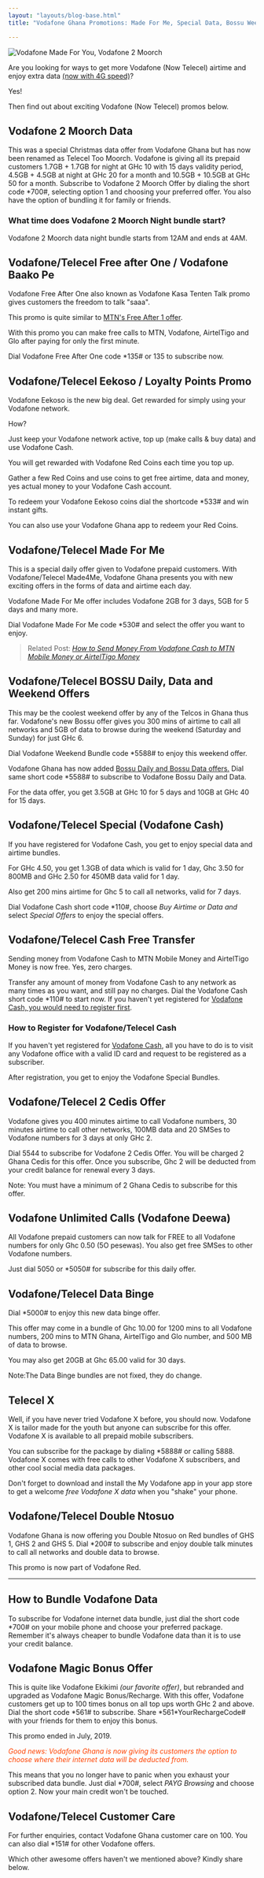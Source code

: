 ```yaml
---
layout: "layouts/blog-base.html"
title: "Vodafone Ghana Promotions: Made For Me, Special Data, Bossu Weekend, 2 Moorch, Double Ntosuo, Baako Pe"

---
```

  <img src= "/images/blogpics/vodafone-promos-1.jpg" alt= "Vodafone Made For You, Vodafone 2 Moorch" class= "img-responsive center-block">
    
  <p>Are you looking for ways to get more Vodafone (Now Telecel) airtime and enjoy extra data <a href="vodafone-ghana-4g">(now with 4G speed)</a>?</p>
      <p>Yes!</p> 
      <p>Then find out about exciting Vodafone (Now Telecel) promos below.</p>
      <h2>Vodafone 2 Moorch Data</h2>
      <p>This was a special Christmas data offer from Vodafone Ghana but has now been renamed 
       as Telecel Too Moorch. Vodafone is giving all its prepaid customers 1.7GB + 1.7GB for night
       at GHc 10 with 15 days validity period, 4.5GB + 4.5GB at night at GHc 20 for a month and 10.5GB + 10.5GB
       at GHc 50 for a month. Subscribe to Vodafone 2 Moorch Offer by 
       dialing the short code *700#, selecting option 1 and choosing your preferred offer. 
       You also have the option of bundling it for family or friends.</p>
       <h3>What time does Vodafone 2 Moorch Night bundle start?</h3>
       <p>Vodafone 2 Moorch data night bundle starts from 12AM and ends at 4AM.</p>
       
  <h2>Vodafone/Telecel Free after One / Vodafone Baako Pe</h2>
       <p>Vodafone Free After One also known as Vodafone Kasa Tenten Talk 
       promo gives customers the freedom to talk "saaa".</p> 
       <p>This promo is quite similar to <a href="extend-mtn-bonus-credit-by-3-days">MTN's Free After 1 offer</a>.</p>
       <p>With this promo you can make free calls to MTN, Vodafone, AirtelTigo and Glo after paying for only the first minute.</p>
       <p>Dial Vodafone Free After One code *135# or 135 to subscribe now.</p>

  <h2>Vodafone/Telecel Eekoso / Loyalty Points Promo</h2>
      <p>Vodafone Eekoso is the new big deal. Get rewarded for simply using your Vodafone network.</p>
      <p>How?</p>
      <p>Just keep your Vodafone network active, top up (make calls & buy data) and use Vodafone Cash.</p>
      <p>You will get rewarded with Vodafone Red Coins each time you top up.</p>
      <p>Gather a few  Red Coins and use coins to get free airtime, data 
      and money, yes actual money to your Vodafone Cash account.</p>
      <p>To redeem your Vodafone Eekoso coins dial the shortcode *533# and win instant gifts.</p>
      <p>You can also use your Vodafone Ghana app to redeem your Red Coins.</p>

  <h2>Vodafone/Telecel Made For Me</h2>
      <p>This is a special daily offer given to Vodafone prepaid customers.
      With Vodafone/Telecel Made4Me, Vodafone Ghana presents you with new 
      exciting offers in the forms of data and airtime each day.</p>
      <p>Vodafone Made For Me offer includes Vodafone 2GB for 3 days, 5GB for 5 days and many more.</p>
      <p>Dial Vodafone Made For Me code *530# and select the offer you want to enjoy.</p>
      <blockquote>Related Post: <a href= "transfer-vodafone-cash-to-mtn-airteltigo">
        <em>How to Send Money From Vodafone Cash to MTN Mobile Money or AirtelTigo Money</em></a>
      </blockquote>
      
  <h2>Vodafone/Telecel BOSSU Daily, Data and Weekend Offers</h2>
      <p>This may be the coolest weekend offer by any of the Telcos in Ghana thus far. Vodafone's new
       Bossu offer gives you 300 mins of airtime to call all networks and 5GB of data to browse 
       during the weekend (Saturday and Sunday) for just GHc 6.</p> 
       <p>Dial Vodafone Weekend Bundle code *5588# to enjoy this weekend offer.</p> 
      <p>Vodafone Ghana has now added <a href="https://www.vodafone.com.gh/personal/mobile/promos/bossu-offers/" rel="noopener" target="_blank">Bossu Daily 
      and Bossu Data offers.</a> Dial same short code *5588# to subscribe to Vodafone Bossu Daily and Data.</p>
      <p>For the data offer, you get 3.5GB at GHc 10 for 5 days and 10GB at GHc 40 for 15 days.</p>

<h2>Vodafone/Telecel Special (Vodafone Cash)</h2>
      <p>If you have registered for Vodafone Cash, you get to enjoy special data and airtime bundles.</p>
      <p>For GHc 4.50, you get 1.3GB of data which is valid for 1 day, Ghc 3.50 for 800MB and GHc 2.50 
      for 450MB data valid for 1 day.</p>
      <p>Also get 200 mins airtime for Ghc 5 to call all networks, valid for 7 days.</p>
      <p>Dial Vodafone Cash short code *110#, choose <em>Buy Airtime or Data and</em> select 
      <em>Special Offers</em> to enjoy the special offers.</p>

  <h2>Vodafone/Telecel Cash Free Transfer</h2>
       <p>Sending money from Vodafone Cash to MTN Mobile Money and AirtelTigo Money is now free. Yes, zero charges.</p>   
       <p>Transfer any amount of money from Vodafone Cash to any network 
       as many times as you want, and still pay no charges. Dial the Vodafone 
       Cash short code *110# to start now. If you haven't yet registered for 
       <a href="what-is-vodafone-cash">Vodafone Cash, you would need to register first</a>. </p>

   <h3>How to Register for Vodafone/Telecel Cash</h3>
      <p>If you haven't yet registered for <a href="transfer-mobile-money-to-bank">Vodafone Cash</a>, all you 
         have to do is to visit any Vodafone office with a valid
         ID card and request to be registered as a subscriber.</p>
      <p>After registration, you get to enjoy the Vodafone Special Bundles.</p>  

  <h2>Vodafone/Telecel 2 Cedis Offer</h2>
      <p>Vodafone gives you 400 minutes airtime to call Vodafone numbers, 
       30 minutes airtime to call other networks, 100MB data and 20 SMSes 
       to Vodafone numbers for 3 days at only GHc 2.</p>
      <p>Dial 5544 to subscribe for Vodafone 2 Cedis Offer. You will be charged 2 Ghana 
       Cedis for this offer. Once you subscribe, Ghc 2 will be deducted from your 
       credit balance for renewal every 3 days.</p>
      <p>Note: You must have a minimum of 2 Ghana Cedis to subscribe for this offer.</p>

  <h2>Vodafone Unlimited Calls (Vodafone Deewa)</h2>
      <p>All Vodafone prepaid customers can now talk for FREE to all 
       Vodafone numbers for only Ghc 0.50 (5O pesewas). You also get free 
       SMSes to other Vodafone numbers.</p>
      <p>Just dial 5050 or *5050# for subscribe for this daily offer.</p>

  <h2>Vodafone/Telecel Data Binge</h2>
      <p>Dial *5000# to enjoy this new data binge offer.</p>
      <p>This offer may come in a bundle of Ghc 10.00 for 1200 mins 
       to all Vodafone numbers, 200 mins to MTN Ghana, 
       AirtelTigo and Glo number, and 500 MB of data to browse.</p>
      <p>You may also get 20GB at Ghc 65.00 valid for 30 days.</p>
      <p>Note:The Data Binge bundles are not fixed, they do change.</p>
    
  <h2>Telecel X </h2>
      <p>Well, if you have never tried Vodafone X before, you should now. Vodafone X is 
      tailor made for the youth but anyone can subscribe for this offer. Vodafone X 
      is available to all prepaid mobile subscribers.</p>
      <p>You can subscribe for the package by dialing *5888# or calling 5888. 
      Vodafone X comes with free calls to other Vodafone X subscribers, and other cool social 
      media data packages.</p>
      <p>Don't forget to download and install the My Vodafone app in your app store to 
      get a welcome <em>free Vodafone X data</em> when you "shake" your phone.</p>

<h2>Vodafone/Telecel Double Ntosuo</h2>
      <p>Vodafone Ghana is now offering you Double Ntosuo on Red bundles of GHS 1, GHS 2 
      and GHS 5. Dial *200# to subscribe and enjoy double talk minutes to call 
      all networks and double data to browse.</p>
      <p>This promo is now part of Vodafone Red.</p>
      <hr>
      
  <h2>How to Bundle Vodafone Data</h2>
      <p>To subscribe for Vodafone internet data bundle, just dial the short code *700# on 
       your mobile phone and choose your preferred package. Remember it's always cheaper 
       to bundle Vodafone data than it is to use your credit balance.</p>

  <h2>Vodafone Magic Bonus Offer</h2>
     <p>This is quite like Vodafone Ekikimi <em>(our favorite offer)</em>, 
     but rebranded and upgraded as Vodafone Magic Bonus/Recharge. 
     With this offer, Vodafone customers get up to 100 times bonus on all 
     top ups worth GHc 2 and above. Dial the short code *561# to subscribe. 
     Share *561*YourRechargeCode# with your friends for them to enjoy this bonus.</p>
     <p>This promo ended in July, 2019.</p>

  <p style="color:#ff4200;"> <em>Good news: Vodafone Ghana is now giving its customers 
       the option to choose where their internet data will be deducted from.</em></p>
      <p>This means that you no longer have to panic when you exhaust your subscribed data bundle. 
       Just dial *700#, select <em>PAYG Browsing</em> and choose option 2. Now your main credit won't be touched.</p>

  <h2>Vodafone/Telecel Customer Care</h2>
      <p>For further enquiries, contact Vodafone Ghana customer care on 100. You can also dial *151# for other Vodafone offers.</p>

  <p>Which other awesome offers haven't we mentioned above? Kindly share below.</p>

    